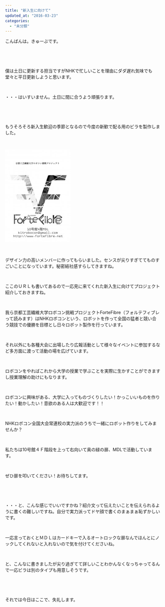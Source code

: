 ```yaml
---
title: "新入生に向けて"
updated_at: "2016-03-23"
categories: 
  - "未分類"
---
```


こんばんは。きゅーぶです。

 

 

僕は土日に更新する担当ですがNHKで忙しいことを理由にダダ遅れ気味でも堂々と平日更新しようと思います。

 

・・・はいすいません。土日に間に合うよう頑張ります。

 

 

もうそろそろ新入生歓迎の季節となるので今度の新歓で配る用のビラを製作しました。

 

[![BIRA](images/BIRA-212x300.jpg)](http://www.fortefibre.net/blog/wp-content/uploads/2016/03/BIRA.jpg)

 

デザイン力の高いメンバーに作ってもらいました。センスが尖りすぎててものすごいことになっています。秘密結社感すらしてきますね。

 

ここのＵＲＬも書いてあるので一応見に来てくれた新入生に向けてプロジェクト紹介しておきますね。

 

我ら京都工芸繊維大学ロボコン挑戦プロジェクトForteFibre（フォルテフィブレって読みます）はNHKロボコンという、ロボットを作って全国の猛者と競い合う競技での優勝を目標とし日々ロボット製作を行っています。

 

それ以外にも各種大会に出場したり広報活動として様々なイベントに参加するなど多方面に渡って活動の場を広げています。

 

ロボコンをやればこれから大学の授業で学ぶことを実際に生かすことができますし授業理解の助けにもなります。

 

ロボコンに興味がある、大学に入ってものづくりしたい！かっこいいものを作りたい！動かしたい！意欲のある人は大歓迎です！！

 

NHKロボコン全国大会常連校の実力派のうちで一緒にロボット作りをしてみませんか？

 

私たちは10号館４Ｆ階段を上って右向いて奥の緑の扉、MDLで活動しています。

 

ぜひ扉を叩いてください！お待ちしてます。

 

 

・・・と、こんな感じでいいですかね？紹介文って伝えたいことを伝えられるように書くの難しいですね。自分で実力派ってドヤ顔で書くのまぁまぁ恥ずかしいです。

 

一応言っておくとＭＤＬはカードキーで入るオートロックな扉なんでほんとにノックしてくれないと入れないので気を付けてくださいね。

 

と、こんなに書きましたが尖り過ぎてて詳しいことわかんなくなっちゃってるんで一応ビラは別のタイプも用意しそうです。

 

 

それでは今日はここで、失礼します。
